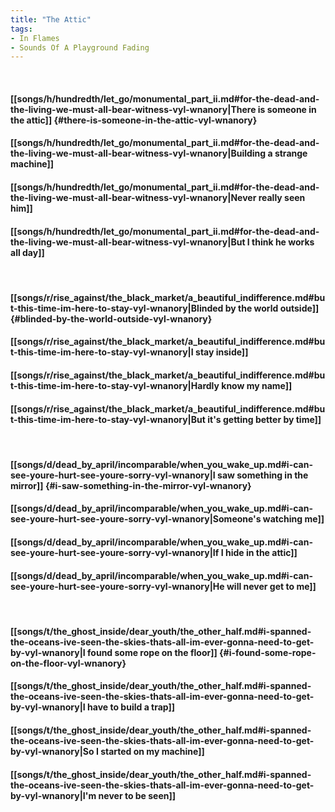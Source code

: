 ```yaml
---
title: "The Attic"
tags:
- In Flames
- Sounds Of A Playground Fading
---
```

&nbsp;
#### [[songs/h/hundredth/let_go/monumental_part_ii.md#for-the-dead-and-the-living-we-must-all-bear-witness-vyl-wnanory|There is someone in the attic]] {#there-is-someone-in-the-attic-vyl-wnanory}
#### [[songs/h/hundredth/let_go/monumental_part_ii.md#for-the-dead-and-the-living-we-must-all-bear-witness-vyl-wnanory|Building a strange machine]]
#### [[songs/h/hundredth/let_go/monumental_part_ii.md#for-the-dead-and-the-living-we-must-all-bear-witness-vyl-wnanory|Never really seen him]]
#### [[songs/h/hundredth/let_go/monumental_part_ii.md#for-the-dead-and-the-living-we-must-all-bear-witness-vyl-wnanory|But I think he works all day]]
&nbsp;
#### [[songs/r/rise_against/the_black_market/a_beautiful_indifference.md#but-this-time-im-here-to-stay-vyl-wnanory|Blinded by the world outside]] {#blinded-by-the-world-outside-vyl-wnanory}
#### [[songs/r/rise_against/the_black_market/a_beautiful_indifference.md#but-this-time-im-here-to-stay-vyl-wnanory|I stay inside]]
#### [[songs/r/rise_against/the_black_market/a_beautiful_indifference.md#but-this-time-im-here-to-stay-vyl-wnanory|Hardly know my name]]
#### [[songs/r/rise_against/the_black_market/a_beautiful_indifference.md#but-this-time-im-here-to-stay-vyl-wnanory|But it's getting better by time]]
&nbsp;
#### [[songs/d/dead_by_april/incomparable/when_you_wake_up.md#i-can-see-youre-hurt-see-youre-sorry-vyl-wnanory|I saw something in the mirror]] {#i-saw-something-in-the-mirror-vyl-wnanory}
#### [[songs/d/dead_by_april/incomparable/when_you_wake_up.md#i-can-see-youre-hurt-see-youre-sorry-vyl-wnanory|Someone's watching me]]
#### [[songs/d/dead_by_april/incomparable/when_you_wake_up.md#i-can-see-youre-hurt-see-youre-sorry-vyl-wnanory|If I hide in the attic]]
#### [[songs/d/dead_by_april/incomparable/when_you_wake_up.md#i-can-see-youre-hurt-see-youre-sorry-vyl-wnanory|He will never get to me]]
&nbsp;
#### [[songs/t/the_ghost_inside/dear_youth/the_other_half.md#i-spanned-the-oceans-ive-seen-the-skies-thats-all-im-ever-gonna-need-to-get-by-vyl-wnanory|I found some rope on the floor]] {#i-found-some-rope-on-the-floor-vyl-wnanory}
#### [[songs/t/the_ghost_inside/dear_youth/the_other_half.md#i-spanned-the-oceans-ive-seen-the-skies-thats-all-im-ever-gonna-need-to-get-by-vyl-wnanory|I have to build a trap]]
#### [[songs/t/the_ghost_inside/dear_youth/the_other_half.md#i-spanned-the-oceans-ive-seen-the-skies-thats-all-im-ever-gonna-need-to-get-by-vyl-wnanory|So I started on my machine]]
#### [[songs/t/the_ghost_inside/dear_youth/the_other_half.md#i-spanned-the-oceans-ive-seen-the-skies-thats-all-im-ever-gonna-need-to-get-by-vyl-wnanory|I'm never to be seen]]
